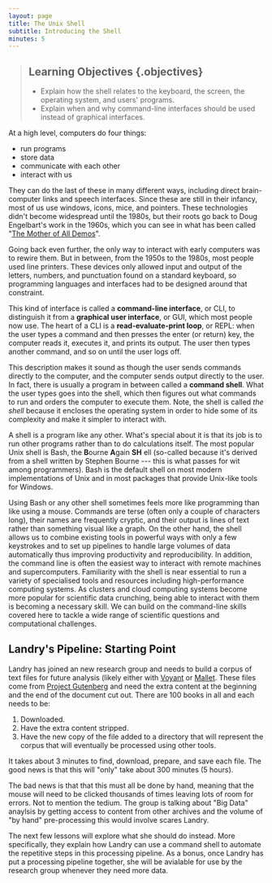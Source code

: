 ```yaml
---
layout: page
title: The Unix Shell
subtitle: Introducing the Shell
minutes: 5
---
```

> ## Learning Objectives {.objectives}
>
> *   Explain how the shell relates to the keyboard, the screen, the operating system, and users' programs.
> *   Explain when and why command-line interfaces should be used instead of graphical interfaces.

At a high level, computers do four things:

-   run programs
-   store data
-   communicate with each other
-   interact with us

They can do the last of these in many different ways,
including direct brain-computer links and speech interfaces.
Since these are still in their infancy,
most of us use windows, icons, mice, and pointers.
These technologies didn't become widespread until the 1980s,
but their roots go back to Doug Engelbart's work in the 1960s,
which you can see in what has been called
"[The Mother of All Demos](http://www.youtube.com/watch?v=a11JDLBXtPQ)".

Going back even further,
the only way to interact with early computers was to rewire them.
But in between,
from the 1950s to the 1980s,
most people used line printers.
These devices only allowed input and output of the letters, numbers, and punctuation found on a standard keyboard,
so programming languages and interfaces had to be designed around that constraint.

This kind of interface is called a
**command-line interface**, or CLI,
to distinguish it from a
**graphical user interface**, or GUI,
which most people now use.
The heart of a CLI is a **read-evaluate-print loop**, or REPL:
when the user types a command and then presses the enter (or return) key,
the computer reads it,
executes it,
and prints its output.
The user then types another command,
and so on until the user logs off.

This description makes it sound as though the user sends commands directly to the computer,
and the computer sends output directly to the user.
In fact,
there is usually a program in between called a
**command shell**.
What the user types goes into the shell,
which then figures out what commands to run and orders the computer to execute them. Note, the shell is called *the shell* because it encloses the operating system in order to hide some of its complexity and make it simpler to interact with.

A shell is a program like any other.
What's special about it is that its job is to run other programs
rather than to do calculations itself.
The most popular Unix shell is Bash,
the **B**ourne **A**gain **SH** ell
(so-called because it's derived from a shell written by Stephen Bourne --- this
is what passes for wit among programmers).
Bash is the default shell on most modern implementations of Unix
and in most packages that provide Unix-like tools for Windows.

Using Bash or any other shell
sometimes feels more like programming than like using a mouse.
Commands are terse (often only a couple of characters long),
their names are frequently cryptic,
and their output is lines of text rather than something visual like a graph.
On the other hand,
the shell allows us to combine existing tools in powerful ways with only a few keystrokes
and to set up pipelines to handle large volumes of data automatically thus improving productivity and reproducibility.
In addition, the command line is often the easiest way to interact with remote machines and supercomputers.
Familiarity with the shell is near essential to run a variety of specialised tools and resources including high-performance computing systems. As clusters and cloud computing systems become more popular for scientific data crunching,
being able to interact with them is becoming a necessary skill. We can build on the command-line skills covered here to tackle a wide range of scientific questions and computational challenges.

<!--Using "Landry" because of it's gender neutrality-->
## Landry's Pipeline: Starting Point


<!--Point of the fictitious example is to provide a reasonable frame for the rest of the lesson.  To ensure that students are able to relate to the example it needs to appeal to a range of disciplines.-->

Landry has joined an new research group and needs to build a corpus of text files for future analysis (likely either with [Voyant](http://voyant-tools.org/) or [Mallet]().  These files come from [Project Gutenberg](http://www.gutenberg.org/) and need the extra content at the beginning and the end of the document cut out.  There are 100 books in all and each needs to be:

1. Downloaded.
2. Have the extra content stripped.
3. Have the new copy of the file added to a directory that will represent the corpus that will eventually be processed using other tools.

It takes about 3 minutes to find, download, prepare, and save each file.  The good news is that this will "only" take about 300 minutes (5 hours).

The bad news is that that this must all be done by hand,
meaning that the mouse will need to be clicked thousands of times leaving lots of room for errors.  Not to mention the tedium.  The group is talking about "Big Data" anaylsis by getting access to content from other archives and the volume of "by hand" pre-processing this would involve scares Landry.

The next few lessons will explore what she should do instead.
More specifically,
they explain how Landry can use a command shell
to automate the repetitive steps in this processing pipeline.
As a bonus,
once Landry has put a processing pipeline together,
she will be avialable for use by the research group whenever they need more data.
